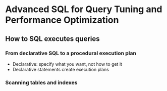 # Advanced SQL for Query Tuning and Performance Optimization

## How to SQL executes queries

### From declarative SQL to a procedural execution plan

- Declarative: specify what you want, not how to get it
- Declarative statements create execution plans

### Scanning tables and indexes
